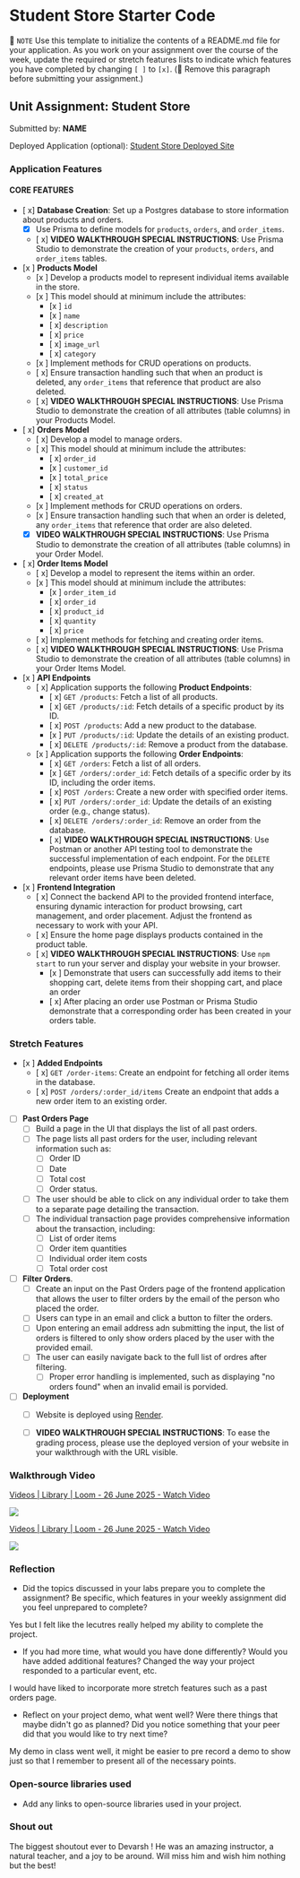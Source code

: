 # Student Store Starter Code
📝 `NOTE` Use this template to initialize the contents of a README.md file for your application. As you work on your assignment over the course of the week, update the required or stretch features lists to indicate which features you have completed by changing `[ ]` to `[x]`. (🚫 Remove this paragraph before submitting your assignment.)

## Unit Assignment: Student Store

Submitted by: **NAME**

Deployed Application (optional): [Student Store Deployed Site](ADD_LINK_HERE)

### Application Features

#### CORE FEATURES

- [ x] **Database Creation**: Set up a Postgres database to store information about products and orders.
  - [x]  Use Prisma to define models for `products`, `orders`, and `order_items`.
  - [ x]  **VIDEO WALKTHROUGH SPECIAL INSTRUCTIONS**: Use Prisma Studio to demonstrate the creation of your `products`, `orders`, and `order_items` tables. 
- [x ] **Products Model**
  - [x ] Develop a products model to represent individual items available in the store. 
  - [x ] This model should at minimum include the attributes:
    - [x ] `id`
    - [x ] `name`
    - [ x] `description`
    - [ x] `price` 
    - [ x] `image_url`
    - [ x] `category`
  - [x ] Implement methods for CRUD operations on products.
  - [ x] Ensure transaction handling such that when an product is deleted, any `order_items` that reference that product are also deleted. 
  - [ x] **VIDEO WALKTHROUGH SPECIAL INSTRUCTIONS**: Use Prisma Studio to demonstrate the creation of all attributes (table columns) in your Products Model.
- [ x] **Orders Model**
  - [ x] Develop a model to manage orders. 
  - [ x] This model should at minimum include the attributes:
    - [ x] `order_id`
    - [x ] `customer_id`
    - [x ] `total_price`
    - [ x] `status`
    - [ x] `created_at`
  - [x ] Implement methods for CRUD operations on orders.
  - [x ] Ensure transaction handling such that when an order is deleted, any `order_items` that reference that order are also deleted. 
  - [x] **VIDEO WALKTHROUGH SPECIAL INSTRUCTIONS**: Use Prisma Studio to demonstrate the creation of all attributes (table columns) in your Order Model.

- [ x] **Order Items Model**
  - [ x] Develop a model to represent the items within an order. 
  - [x ] This model should at minimum include the attributes:
    - [x ] `order_item_id`
    - [ x] `order_id`
    - [ x] `product_id`
    - [ x] `quantity`
    - [ x] `price`
  - [ x] Implement methods for fetching and creating order items.  
  - [ x] **VIDEO WALKTHROUGH SPECIAL INSTRUCTIONS**: Use Prisma Studio to demonstrate the creation of all attributes (table columns) in your Order Items Model.
- [x ] **API Endpoints**
  - [ x] Application supports the following **Product Endpoints**:
    - [ x] `GET /products`: Fetch a list of all products.
    - [ x] `GET /products/:id`: Fetch details of a specific product by its ID.
    - [ x] `POST /products`: Add a new product to the database.
    - [x ] `PUT /products/:id`: Update the details of an existing product.
    - [ x] `DELETE /products/:id`: Remove a product from the database.
  - [x ] Application supports the following **Order Endpoints**:
    - [ x] `GET /orders`: Fetch a list of all orders.
    - [x ] `GET /orders/:order_id`: Fetch details of a specific order by its ID, including the order items.
    - [ x] `POST /orders`: Create a new order with specified order items.
    - [ x] `PUT /orders/:order_id`: Update the details of an existing order (e.g., change status).
    - [ x] `DELETE /orders/:order_id`: Remove an order from the database.
    - [ x] **VIDEO WALKTHROUGH SPECIAL INSTRUCTIONS**: Use Postman or another API testing tool to demonstrate the successful implementation of each endpoint. For the `DELETE` endpoints, please use Prisma Studio to demonstrate that any relevant order items have been deleted. 
- [x ] **Frontend Integration**
  - [ x] Connect the backend API to the provided frontend interface, ensuring dynamic interaction for product browsing, cart management, and order placement. Adjust the frontend as necessary to work with your API.
  - [ x] Ensure the home page displays products contained in the product table.
  - [ x] **VIDEO WALKTHROUGH SPECIAL INSTRUCTIONS**: Use `npm start` to run your server and display your website in your browser. 
    - [x ] Demonstrate that users can successfully add items to their shopping cart, delete items from their shopping cart, and place an order
    - [ x] After placing an order use Postman or Prisma Studio demonstrate that a corresponding order has been created in your orders table.

### Stretch Features

- [x ] **Added Endpoints**
  - [ x] `GET /order-items`: Create an endpoint for fetching all order items in the database.
  - [ x] `POST /orders/:order_id/items` Create an endpoint that adds a new order item to an existing order. 
- [ ] **Past Orders Page**
  - [ ] Build a page in the UI that displays the list of all past orders.
  - [ ] The page lists all past orders for the user, including relevant information such as:
    - [ ] Order ID
    - [ ] Date
    - [ ] Total cost
    - [ ] Order status.
  - [ ] The user should be able to click on any individual order to take them to a separate page detailing the transaction.
  - [ ] The individual transaction page provides comprehensive information about the transaction, including:
    - [ ] List of order items
    - [ ] Order item quantities
    - [ ] Individual order item costs
    - [ ] Total order cost
- [ ] **Filter Orders**.
  - [ ] Create an input on the Past Orders page of the frontend application that allows the user to filter orders by the email of the person who placed the order. 
  - [ ] Users can type in an email and click a button to filter the orders.
  - [ ] Upon entering an email address adn submitting the input, the list of orders is filtered to only show orders placed by the user with the provided email. 
  - [ ] The user can easily navigate back to the full list of ordres after filtering. 
    - [ ] Proper error handling is implemented, such as displaying "no orders found" when an invalid email is porvided.
- [ ] **Deployment**
  - [ ] Website is deployed using [Render](https://courses.codepath.org/snippets/site/render_deployment_guide).
  - [ ] **VIDEO WALKTHROUGH SPECIAL INSTRUCTIONS**: To ease the grading process, please use the deployed version of your website in your walkthrough with the URL visible. 



### Walkthrough Video

<div>
    <a href="https://www.loom.com/share/6b27b073e6e94a0eb9799c1e687ac04c">
      <p>Videos | Library | Loom - 26 June 2025 - Watch Video</p>
    </a>
    <a href="https://www.loom.com/share/6b27b073e6e94a0eb9799c1e687ac04c">
      <img style="max-width:300px;" src="https://cdn.loom.com/sessions/thumbnails/6b27b073e6e94a0eb9799c1e687ac04c-e78cb391ec4d1604-full-play.gif">
    </a>
  </div>
<div>
    <a href="https://www.loom.com/share/09750c61cc7d4468826913b179375516">
      <p>Videos | Library | Loom - 26 June 2025 - Watch Video</p>
    </a>
    <a href="https://www.loom.com/share/09750c61cc7d4468826913b179375516">
      <img style="max-width:300px;" src="https://cdn.loom.com/sessions/thumbnails/09750c61cc7d4468826913b179375516-8e773b2a360180b1-full-play.gif">
    </a>
  </div>

### Reflection

* Did the topics discussed in your labs prepare you to complete the assignment? Be specific, which features in your weekly assignment did you feel unprepared to complete?

Yes but I felt like the lecutres really helped my ability to complete the project. 

* If you had more time, what would you have done differently? Would you have added additional features? Changed the way your project responded to a particular event, etc.
  
I would have liked to incorporate more stretch features such as a past orders page.

* Reflect on your project demo, what went well? Were there things that maybe didn't go as planned? Did you notice something that your peer did that you would like to try next time?

My demo in class went well, it might be easier to pre record a demo to show just so that I remember to present all of the necessary points.

### Open-source libraries used

- Add any links to open-source libraries used in your project.

### Shout out

The biggest shoutout ever to Devarsh ! He was an amazing instructor, a natural teacher, and a joy to be around. Will miss him and wish him nothing but the best!



